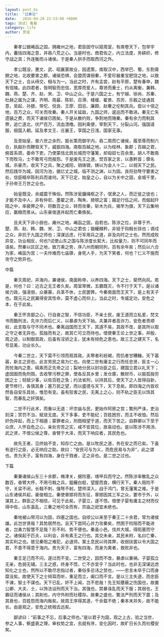 ```yaml
---
layout: post_bs
title:  "过秦论"
date:   2016-04-28 22:53:08 +0800
tags: 测试| 看看
category: life
author: 贾谊
---
```

　　秦孝公据崤函之固，拥雍州之地，君臣固守以窥周室，有席卷天下，包举宇内，囊括四海之意，并吞八荒之心。当是时也，商君佐之，内立法度，务耕织，修守战之具；外连衡而斗诸侯。于是秦人拱手而取西河之外。

　　孝公既没，惠文、武、昭襄蒙故业，因遗策，南取汉中，西举巴、蜀，东割膏腴之地，北收要害之郡。诸侯恐惧，会盟而谋弱秦，不爱珍器重宝肥饶之地，以致天下之士，合从缔交，相与为一。当此之时，齐有孟尝，赵有平原，楚有春申，魏有信陵。此四君者，皆明智而忠信，宽厚而爱人，尊贤而重士，约从离衡，兼韩、魏、燕、楚、齐、赵、宋、卫、中山之众。于是六国之士，有宁越、徐尚、苏秦、杜赫之属为之谋，齐明、周最、陈轸、召滑、楼缓、翟景、苏厉、乐毅之徒通其意，吴起、孙膑、带佗、倪良、王廖、田忌、廉颇、赵奢之伦制其兵。尝以十倍之地，百万之众，叩关而攻秦。秦人开关延敌，九国之师，逡巡而不敢进。秦无亡矢遗镞之费，而天下诸侯已困矣。于是从散约败，争割地而赂秦。秦有余力而制其弊，追亡逐北，伏尸百万，流血漂橹。因利乘便，宰割天下，分裂山河。强国请服，弱国入朝。延及孝文王、庄襄王，享国之日浅，国家无事。

　　及至始皇，奋六世之余烈，振长策而御宇内，吞二周而亡诸侯，履至尊而制六合，执敲扑而鞭笞天下，威振四海。南取百越之地，以为桂林、象郡；百越之君，俯首系颈，委命下吏。乃使蒙恬北筑长城而守藩篱，却匈奴七百余里。胡人不敢南下而牧马，士不敢弯弓而报怨。于是废先王之道，焚百家之言，以愚黔首；隳名城，杀豪杰，收天下之兵，聚之咸阳，销锋镝，铸以为金人十二，以弱天下之民。然后践华为城，因河为池，据亿丈之城，临不测之渊，以为固。良将劲弩守要害之处，信臣精卒陈利兵而谁何。天下已定，始皇之心，自以为关中之固，金城千里，子孙帝王万世之业也。

　　始皇既没，余威震于殊俗。然陈涉瓮牖绳枢之子，氓隶之人，而迁徙之徒也；才能不及中人，非有仲尼、墨翟之贤，陶朱、猗顿之富；蹑足行伍之间，而倔起阡陌之中，率疲弊之卒，将数百之众，转而攻秦，斩木为兵，揭竿为旗，天下云集响应，赢粮而景从。山东豪俊遂并起而亡秦族矣。

　　且夫天下非小弱也，雍州之地，崤函之固，自若也。陈涉之位，非尊于齐、楚、燕、赵、韩、魏、宋、卫、中山之君也；锄耰棘矜，非铦于钩戟长铩也；谪戍之众，非抗于九国之师也；深谋远虑，行军用兵之道，非及向时之士也。然而成败异变，功业相反，何也?试使山东之国与陈涉度长絜大，比权量力，则不可同年而语矣。然秦以区区之地，致万乘之势，序八州而朝同列，百有余年矣；然后以六合为家，崤函为宫；一夫作难而七庙隳，身死人手，为天下笑者，何也？仁义不施而攻守之势异也。


中篇

　　秦灭周祀，并海内，兼诸侯，南面称帝，以养四海。天下之士，斐然向风。若是，何也？曰：近古之无王者久矣。周室卑微，五霸既灭，令不行于天下。是以诸侯力政，强凌弱，众暴寡，兵革不休，士民罢弊。今秦南面而王天下，是上有天子也。既元元之民冀得安其性命，莫不虚心而仰上。当此之时，专威定功，安危之本，在于此矣。

　　秦王怀贪鄙之心，行自奋之智，不信功臣，不亲士民，废王道而立私爱，焚文书而酷刑法，先诈力而后仁义，以暴虐为天下始。夫兼并者高诈力，安危者贵顺权，此言取与守不同术也。秦离战国而王天下，其道不易，其政不改，是其所以取之守之者无异也。孤独而有之，故其亡可立而待也。借使秦王论上世之事，并殷、周之迹，以制御其政，后虽有淫骄之主，犹未有倾危之患也。故三王之建天下，名号显美，功业长久。

　　今秦二世立，天下莫不引领而观其政。夫寒者利裋褐，而饥者甘糟糠。天下嚣嚣，新主之资也。此言劳民之易为仁也。向使二世有庸主之行而任忠贤，臣主一心而忧海内之患，缟素而正先帝之过；裂地分民以封功臣之后，建国立君以礼天下；虚囹圄而免刑戮，去收孥污秽之罪，使各反其乡里；发仓廪，散财币，以振孤独穷困之士；轻赋少事，以佐百姓之急；约法省刑，以持其后，使天下之人皆得自新，更节修行，各慎其身；塞万民之望，而以盛德与天下，天下息矣。即四海之内皆欢然各自安乐其处，惟恐有变。虽有狡害之民，无离上之心，则不轨之臣无以饰其智，而暴乱之奸弭矣。

　　二世不行此术，而重以无道：坏宗庙与民，更始作阿房之宫；繁刑严诛，吏治刻深；赏罚不当，赋敛无度。天下多事，吏不能纪；百姓困穷，而主不收恤。然后奸伪并起，而上下相遁；蒙罪者众，刑戮相望于道，而天下苦之。自群卿以下至于众庶，人怀自危之心，亲处穷苦之实，咸不安其位，故易动也。是以陈涉不用汤、武之贤，不借公侯之尊，奋臂于大泽，而天下响应者，其民危也。

　　故先王者，见终始不变，知存亡之由。是以牧民之道，务在安之而已矣。下虽有逆行之臣，必无响应之助。故曰：“安民可与为义，而危民易与为非”，此之谓也。贵为天子，富有四海，身在于戮者，正之非也。是二世之过也。


下篇

　　秦兼诸侯山东三十余郡，脩津关，据险塞，缮甲兵而守之。然陈涉率散乱之众数百，奋臂大呼，不用弓戟之兵，鉏耰白梃，望屋而食，横行天下。秦人阻险不守，关梁不闭，长戟不刺，强弩不射。楚师深入，战于鸿门，曾无藩篱之难。于是山东诸侯并起，豪俊相立。秦使章邯将而东征，章邯因其三军之众，要市于外，以谋其上。群臣之不相信，可见于此矣。子婴立，遂不悟。借使子婴有庸主之材而仅得中佐，山东虽乱，三秦之地可全而有，宗庙之祀宜未绝也。

　　秦地被山带河以为固，四塞之国也。自缪公以来至于秦王二十余君，常为诸侯雄。此岂世贤哉？其势居然也。且天下尝同心并力攻秦矣，然困于险阻而不能进者，岂勇力智慧不足哉？形不利、势不便也。秦虽小邑，伐并大城，得阨塞而守之。诸侯起于匹夫，以利会，非有素王之行也。其交未亲，其民未附，名曰亡秦，其实利之也。彼见秦阻之难犯，必退师。案土息民以待其弊，收弱扶罢以令大国之君，不患不得意于海内。贵为天子，富有四海，而身为禽者，救败非也。

　　秦王足己而不问，遂过而不变。二世受之，因而不改，暴虐以重祸。子婴孤立无亲，危弱无辅。三主之惑，终身不悟，亡不亦宜乎？当此时也，也非无深谋远虑知化之士也，然所以不敢尽忠指过者，秦俗多忌讳之禁也，——忠言未卒于口而身糜没矣。故使天下之士倾耳而听，重足而立，阖口而不言。是以三主失道，而忠臣不谏，智士不谋也。天下已乱，奸不上闻，岂不悲哉！先王知壅蔽之伤国也，故置公卿、大夫、士，以饰法设刑而天下治。其强也，禁暴诛乱而天下服；其弱也，王霸征而诸侯从；其削也，内守外附而社稷存。故秦之盛也，繁法严刑而天下震；及其衰也，百姓怨而海内叛矣。故周王序得其道，千余载不绝；秦本末并失，故不能长。由是观之，安危之统相去远矣。

　　鄙谚曰：“前事之不忘，后事之师也。”是以君子为国，观之上古，验之当世，参之人事，察盛衰之理，审权势之宜，去就有序，变化因时，故旷日长久而社稷安矣。
